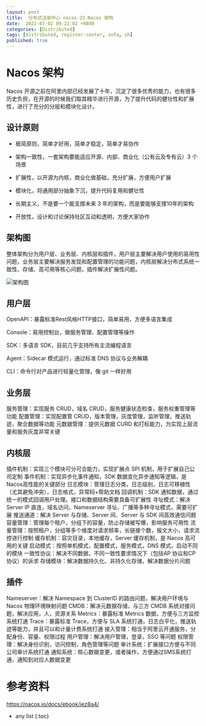 ```yaml
---
layout: post
title:  分布式注册中心 nacos-23-Nacos 架构
date:  2022-07-02 09:22:02 +0800
categories: [Distributed]
tags: [distributed, register-center, sofa, sh]
published: true
---
```



# Nacos 架构

Nacos 开源之前在阿里内部已经发展了十年，沉淀了很多优秀的能力，也有很多历史负担，在开源的时候我们取其精华进行开源，为了提升代码的健壮性和扩展性，进行了充分的分层和模块化设计。

## 设计原则

- 极简原则，简单才好用，简单才稳定，简单才易协作

- 架构一致性，一套架构要能适应开源、内部、商业化（公有云及专有云）3 个场景

- 扩展性，以开源为内核，商业化做基础，充分扩展，方便用户扩展

- 模块化，将通用部分抽象下沉，提升代码复用和健壮性

- 长期主义，不是要一个能支撑未来 3 年的架构，而是要能够支撑10年的架构

- 开放性，设计和讨论保持社区互动和透明，方便大家协作

## 架构图

整体架构分为用户层、业务层、内核层和插件，用户层主要解决用户使用的易用性问题，业务层主要解决服务发现和配置管理的功能问题，内核层解决分布式系统一致性、存储、高可用等核心问题，插件解决扩展性问题。

![架构图](https://cdn.nlark.com/lark/0/2018/png/9687/1543984258587-3a2cc018-728f-414e-8186-216b896122c9.png#height=1184&id=EFIc9&originHeight=1184&originWidth=1608&originalType=binary&ratio=1&rotation=0&showTitle=false&status=done&style=none&title=&width=1608)

## 用户层

OpenAPI：暴露标准Rest风格HTTP接口，简单易用，方便多语言集成

Console：易用控制台，做服务管理、配置管理等操作

SDK：多语言 SDK，目前几乎支持所有主流编程语言

Agent：Sidecar 模式运行，通过标准 DNS 协议与业务解耦

CLI：命令行对产品进行轻量化管理，像 git 一样好用

## 业务层

服务管理：实现服务 CRUD，域名 CRUD，服务健康状态检查，服务权重管理等功能
配置管理：实现配置管 CRUD，版本管理，灰度管理，监听管理，推送轨迹，聚合数据等功能
元数据管理：提供元数据 CURD 和打标能力，为实现上层流量和服务灰度非常关键

## 内核层

插件机制：实现三个模块可分可合能力，实现扩展点 SPI 机制，用于扩展自己公司定制
事件机制：实现异步化事件通知，SDK 数据变化异步通知等逻辑，是Nacos高性能的关键部分
日志模块：管理日志分类，日志级别，日志可移植性（尤其避免冲突），日志格式，异常码+帮助文档
回调机制：SDK 通知数据，通过统一的模式回调用户处理。接口和数据结构需要具备可扩展性
寻址模式：解决 Server IP 直连，域名访问，Nameserver 寻址、广播等多种寻址模式，需要可扩展
推送通道：解决 Server 与存储、Server 间、Server 与 SDK 间高效通信问题
容量管理：管理每个租户，分组下的容量，防止存储被写爆，影响服务可用性
流量管理：按照租户，分组等多个维度对请求频率，长链接个数，报文大小，请求流控进行控制
缓存机制：容灾目录，本地缓存，Server 缓存机制，是 Nacos 高可用的关键
启动模式：按照单机模式，配置模式，服务模式，DNS 模式，启动不同的模块
一致性协议：解决不同数据，不同一致性要求情况下（包括AP 协议和CP协议）的诉求
存储模块：解决数据持久化、非持久化存储，解决数据分片问题

## 插件

Nameserver：解决 Namespace 到 ClusterID 的路由问题，解决用户环境与 Nacos 物理环境映射问题
CMDB：解决元数据存储，与三方 CMDB 系统对接问题，解决应用，人，资源关系
Metrics：暴露标准 Metrics 数据，方便与三方监控系统打通
Trace：暴露标准 Trace，方便与 SLA 系统打通，日志白平化，推送轨迹等能力，并且可以和计量计费系统打通
接入管理：相当于阿里云开通服务，分配身份、容量、权限过程
用户管理：解决用户管理，登录，SSO 等问题
权限管理：解决身份识别，访问控制，角色管理等问题
审计系统：扩展接口方便与不同公司审计系统打通
通知系统：核心数据变更，或者操作，方便通过SMS系统打通，通知到对应人数据变更


# 参考资料

https://nacos.io/docs/ebook/iez8a4/

* any list
{:toc}